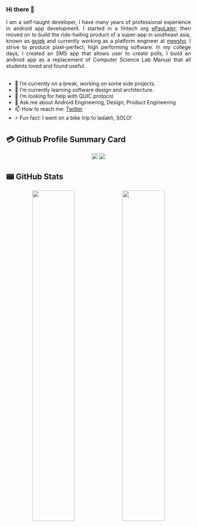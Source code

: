 ### Hi there 👋

<!--
**adityaladwa/adityaladwa** is a ✨ _special_ ✨ repository because its `README.md` (this file) appears on your GitHub profile.
-->
<p align='justify'>
I am a self-taught developer, I have many years of professional experience in android app development. I started in a fintech org <a href="https://www.epaylater.in/">ePayLater</a>, then moved on to build the ride-hailing product of a super-app in southeast asia, known as <a href="https://www.gojek.io/">gojek</a> and currently working as a platform engineer at <a href="https://www.meesho.io/tech">meesho</a>. I strive to produce pixel-perfect, high performing software. In my college days, I created an SMS app that allows user to create polls, I build an android app as a replacement of Computer Science Lab Manual that all students loved and found useful. 
<br></br>
</p>

- 🔭 I’m currently on a break, working on some side projects.
- 🌱 I’m currently learning software design and architecture.
- 🤔 I’m looking for help with QUIC protocol
- 💬 Ask me about Android Engineering, Design, Product Engineering
- 📫 How to reach me: [Twitter](https://twitter.com/aditya_ladwa)
- ⚡ Fun fact: I went on a bike trip to ladakh, SOLO!


## 💳 Github Profile Summary Card
<p align="center">
  <img  src="https://github-profile-summary-cards.vercel.app/api/cards/profile-details?username=adityaladwa&theme=react"/>
  <img  src="https://github-readme-stats.vercel.app/api/top-langs/?username=adityaladwa&layout=compact&theme=react" />
</p>

## 📟 GitHub Stats
<p align="center">
	<img width="48%" src="https://github-readme-stats.vercel.app/api?username=adityaladwa&show_icons=true&theme=react" />
	<img width="48%" src="https://github-readme-streak-stats.herokuapp.com/?user=adityaladwa&theme=react" />
</p>
